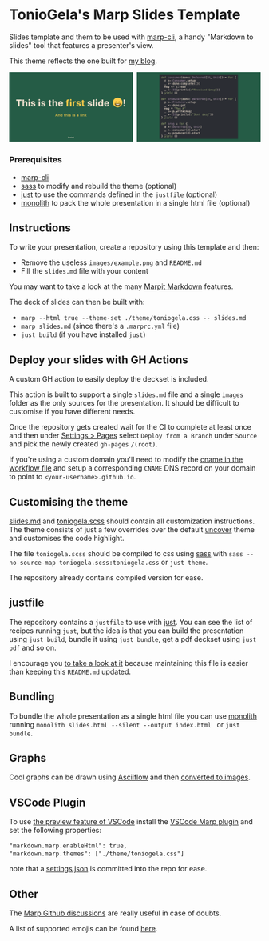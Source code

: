 # TonioGela's Marp Slides Template

Slides template and them to be used with [marp-cli], a handy "Markdown to slides" tool that features a presenter's view.

This theme reflects the one built for [my blog](https://toniogela.dev).

![example](./images/example.png)

### Prerequisites
- [marp-cli](https://github.com/marp-team/marp-cli)
- [sass] to modify and rebuild the theme (optional)
- [just] to use the commands defined in the `justfile` (optional)
- [monolith] to pack the whole presentation in a single html file (optional)

## Instructions

To write your presentation, create a repository using this template and then:
- Remove the useless `images/example.png` and `README.md`
- Fill the `slides.md` file with your content

You may want to take a look at the many [Marpit Markdown](https://marpit.marp.app/markdown) features.

The deck of slides can then be built with:
- `marp --html true --theme-set ./theme/toniogela.css -- slides.md`
- `marp slides.md` (since there's a `.marprc.yml` file)
- `just build` (if you have installed `just`)

## Deploy your slides with GH Actions

A custom GH action to easily deploy the deckset is included.

This action is built to support a single `slides.md` file and a single `images` folder as the only sources for the presentation. It should be difficult to customise if you have different needs.

Once the repository gets created wait for the CI to complete at least once and then under [Settings > Pages](/settings/pages) select `Deploy from a Branch` under `Source` and pick the newly created `gh-pages` `/(root)`.

If you're using a custom domain you'll need to modify the [cname in the workflow file](./.github/workflows/pages.yml#L41) and setup a corresponding `CNAME` DNS record on your domain to point to `<your-username>.github.io`.

## Customising the theme
[slides.md](./slides.md) and [toniogela.scss](./theme/toniogela.scss) should contain all customization instructions. The theme consists of just a few overrides over the default [uncover](https://github.com/marp-team/marp-core/blob/main/themes/uncover.scss) theme and customises the code highlight.

The file `toniogela.scss` should be compiled to css using [sass](https://sass-lang.com/install) with `sass --no-source-map toniogela.scss:toniogela.css` or `just theme`.

The repository already contains compiled version for ease.

## justfile
The repository contains a `justfile` to use with [just]. You can see the list of recipes running `just`, but the idea is that you can build the presentation using `just build`, bundle it using `just bundle`, get a pdf deckset using `just pdf` and so on.

I encourage you [to take a look at it](./justfile) because maintaining this file is easier than keeping this `README.md` updated.

## Bundling
To bundle the whole presentation as a single html file you can use [monolith] running `monolith slides.html --silent --output index.html ` or `just bundle`.

## Graphs
Cool graphs can be drawn using [Asciiflow] and then [converted to images](https://shaky.github.bushong.net/).

## VSCode Plugin
To use [the preview feature of VSCode](https://github.com/marp-team/marp-vscode#preview-marp-markdown) install the [VSCode Marp plugin](https://marketplace.visualstudio.com/items?itemName=marp-team.marp-vscode) and set the following properties:

```
"markdown.marp.enableHtml": true,
"markdown.marp.themes": ["./theme/toniogela.css"]
```
note that a [settings.json](.vscode/settings.json) is committed into the repo for ease.

## Other
The [Marp Github discussions](https://github.com/marp-team/marp/discussions) are really useful in case of doubts.

A list of supported emojis can be found [here](https://github.com/markdown-it/markdown-it-emoji/blob/3.0.0/lib/data/full.mjs).

[marp-cli]: https://github.com/marp-team/marp-cli
[monolith]: https://github.com/Y2Z/monolith
[Asciiflow]: https://asciiflow.com/#/
[just]: https://github.com/casey/just
[sass]: https://sass-lang.com/install